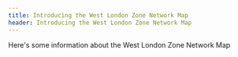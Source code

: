 ```yaml
---
title: Introducing the West London Zone Network Map
header: Introducing the West London Zone Network Map
---
```


Here's some information about the West London Zone Network Map
